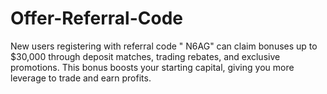 # Offer-Referral-Code
New users registering with referral code " N6AG" can claim bonuses up to $30,000 through deposit matches, trading rebates, and exclusive promotions. This bonus boosts your starting capital, giving you more leverage to trade and earn profits.
